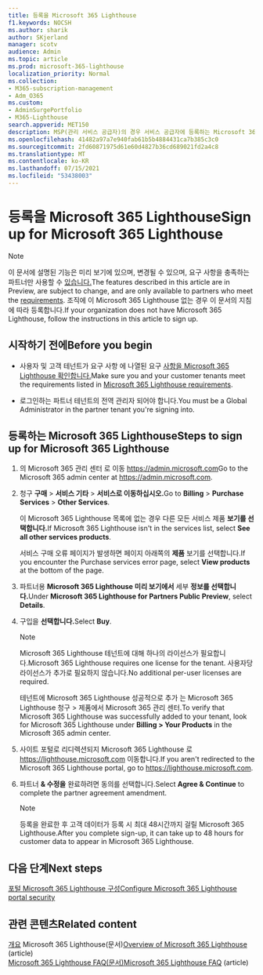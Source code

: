 ```yaml
---
title: 등록을 Microsoft 365 Lighthouse
f1.keywords: NOCSH
ms.author: sharik
author: SKjerland
manager: scotv
audience: Admin
ms.topic: article
ms.prod: microsoft-365-lighthouse
localization_priority: Normal
ms.collection:
- M365-subscription-management
- Adm_O365
ms.custom:
- AdminSurgePortfolio
- M365-Lighthouse
search.appverid: MET150
description: MSP(관리 서비스 공급자)의 경우 서비스 공급자에 등록하는 Microsoft 365 Lighthouse.
ms.openlocfilehash: 41482a97a7e940fab61b5b4884431ca7b385c3c0
ms.sourcegitcommit: 2fd60871975d61e60d4827b36cd689021fd2a4c8
ms.translationtype: MT
ms.contentlocale: ko-KR
ms.lasthandoff: 07/15/2021
ms.locfileid: "53438003"
---
```

# <a name="sign-up-for-microsoft-365-lighthouse"></a><span data-ttu-id="2aca2-103">등록을 Microsoft 365 Lighthouse</span><span class="sxs-lookup"><span data-stu-id="2aca2-103">Sign up for Microsoft 365 Lighthouse</span></span>

> [!NOTE]
> <span data-ttu-id="2aca2-104">이 문서에 설명된 기능은 미리 보기에 있으며, 변경될 수 있으며, 요구 사항을 충족하는 파트너만 사용할 수 [있습니다.](m365-lighthouse-requirements.md)</span><span class="sxs-lookup"><span data-stu-id="2aca2-104">The features described in this article are in Preview, are subject to change, and are only available to partners who meet the [requirements](m365-lighthouse-requirements.md).</span></span> <span data-ttu-id="2aca2-105">조직에 이 Microsoft 365 Lighthouse 없는 경우 이 문서의 지침에 따라 등록합니다.</span><span class="sxs-lookup"><span data-stu-id="2aca2-105">If your organization does not have Microsoft 365 Lighthouse, follow the instructions in this article to sign up.</span></span>

## <a name="before-you-begin"></a><span data-ttu-id="2aca2-106">시작하기 전에</span><span class="sxs-lookup"><span data-stu-id="2aca2-106">Before you begin</span></span>

- <span data-ttu-id="2aca2-107">사용자 및 고객 테넌트가 요구 사항 에 나열된 요구 [사항을 Microsoft 365 Lighthouse 확인합니다.](m365-lighthouse-requirements.md)</span><span class="sxs-lookup"><span data-stu-id="2aca2-107">Make sure you and your customer tenants meet the requirements listed in [Microsoft 365 Lighthouse requirements](m365-lighthouse-requirements.md).</span></span>

- <span data-ttu-id="2aca2-108">로그인하는 파트너 테넌트의 전역 관리자 되어야 합니다.</span><span class="sxs-lookup"><span data-stu-id="2aca2-108">You must be a Global Administrator in the partner tenant you're signing into.</span></span>

## <a name="steps-to-sign-up-for-microsoft-365-lighthouse"></a><span data-ttu-id="2aca2-109">등록하는 Microsoft 365 Lighthouse</span><span class="sxs-lookup"><span data-stu-id="2aca2-109">Steps to sign up for Microsoft 365 Lighthouse</span></span>

1. <span data-ttu-id="2aca2-110">의 Microsoft 365 관리 센터 로 이동 <a href="https://go.microsoft.com/fwlink/p/?linkid=2024339" target="_blank">https://admin.microsoft.com</a></span><span class="sxs-lookup"><span data-stu-id="2aca2-110">Go to the Microsoft 365 admin center at <a href="https://go.microsoft.com/fwlink/p/?linkid=2024339" target="_blank">https://admin.microsoft.com</a>.</span></span> 

1. <span data-ttu-id="2aca2-111">청구 **구매**  >  **서비스 기타**  >  **서비스로 이동하십시오.**</span><span class="sxs-lookup"><span data-stu-id="2aca2-111">Go to **Billing** > **Purchase Services** > **Other Services**.</span></span>

    <span data-ttu-id="2aca2-112">이 Microsoft 365 Lighthouse 목록에 없는 경우 다른 모든 서비스 제품 **보기를 선택합니다.**</span><span class="sxs-lookup"><span data-stu-id="2aca2-112">If Microsoft 365 Lighthouse isn't in the services list, select **See all other services products**.</span></span>

    <span data-ttu-id="2aca2-113">서비스 구매 오류 페이지가 발생하면 페이지 아래쪽의 **제품** 보기를 선택합니다.</span><span class="sxs-lookup"><span data-stu-id="2aca2-113">If you encounter the Purchase services error page, select **View products** at the bottom of the page.</span></span>

1. <span data-ttu-id="2aca2-114">파트너용 **Microsoft 365 Lighthouse 미리 보기에서** 세부 **정보를 선택합니다.**</span><span class="sxs-lookup"><span data-stu-id="2aca2-114">Under **Microsoft 365 Lighthouse for Partners Public Preview**, select **Details**.</span></span> 

1. <span data-ttu-id="2aca2-115">구입을 **선택합니다.**</span><span class="sxs-lookup"><span data-stu-id="2aca2-115">Select **Buy**.</span></span>

    > [!NOTE]
    > <span data-ttu-id="2aca2-116">Microsoft 365 Lighthouse 테넌트에 대해 하나의 라이선스가 필요합니다.</span><span class="sxs-lookup"><span data-stu-id="2aca2-116">Microsoft 365 Lighthouse requires one license for the tenant.</span></span> <span data-ttu-id="2aca2-117">사용자당 라이선스가 추가로 필요하지 않습니다.</span><span class="sxs-lookup"><span data-stu-id="2aca2-117">No additional per-user licenses are required.</span></span> 

    <span data-ttu-id="2aca2-118">테넌트에 Microsoft 365 Lighthouse 성공적으로 추가 는 Microsoft 365 Lighthouse 청구 > 제품에서  Microsoft 365 관리 센터.</span><span class="sxs-lookup"><span data-stu-id="2aca2-118">To verify that Microsoft 365 Lighthouse was successfully added to your tenant, look for Microsoft 365 Lighthouse under **Billing > Your Products** in the Microsoft 365 admin center.</span></span>

1. <span data-ttu-id="2aca2-119">사이트 포털로 리디렉션되지 Microsoft 365 Lighthouse 로 <a href="https://go.microsoft.com/fwlink/p/?linkid=2168110" target="_blank">https://lighthouse.microsoft.com</a> 이동합니다.</span><span class="sxs-lookup"><span data-stu-id="2aca2-119">If you aren't redirected to the Microsoft 365 Lighthouse portal, go to <a href="https://go.microsoft.com/fwlink/p/?linkid=2168110" target="_blank">https://lighthouse.microsoft.com</a>.</span></span>

1. <span data-ttu-id="2aca2-120">파트너 **& 수정을** 완료하려면 동의를 선택합니다.</span><span class="sxs-lookup"><span data-stu-id="2aca2-120">Select **Agree & Continue** to complete the partner agreement amendment.</span></span>

    > [!NOTE]
    > <span data-ttu-id="2aca2-121">등록을 완료한 후 고객 데이터가 등록 시 최대 48시간까지 걸릴 Microsoft 365 Lighthouse.</span><span class="sxs-lookup"><span data-stu-id="2aca2-121">After you complete sign-up, it can take up to 48 hours for customer data to appear in Microsoft 365 Lighthouse.</span></span>

## <a name="next-steps"></a><span data-ttu-id="2aca2-122">다음 단계</span><span class="sxs-lookup"><span data-stu-id="2aca2-122">Next steps</span></span>

[<span data-ttu-id="2aca2-123">포털 Microsoft 365 Lighthouse 구성</span><span class="sxs-lookup"><span data-stu-id="2aca2-123">Configure Microsoft 365 Lighthouse portal security</span></span>](m365-lighthouse-configure-portal-security.md) 

## <a name="related-content"></a><span data-ttu-id="2aca2-124">관련 콘텐츠</span><span class="sxs-lookup"><span data-stu-id="2aca2-124">Related content</span></span>

<span data-ttu-id="2aca2-125">[개요](m365-lighthouse-overview.md) Microsoft 365 Lighthouse(문서)</span><span class="sxs-lookup"><span data-stu-id="2aca2-125">[Overview of Microsoft 365 Lighthouse](m365-lighthouse-overview.md) (article)</span></span>\
<span data-ttu-id="2aca2-126">[Microsoft 365 Lighthouse FAQ(문서)](m365-lighthouse-faq.yml)</span><span class="sxs-lookup"><span data-stu-id="2aca2-126">[Microsoft 365 Lighthouse FAQ](m365-lighthouse-faq.yml) (article)</span></span>
